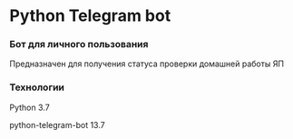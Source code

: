 # Python Telegram bot
### Бот для личного пользования
Предназначен для получения статуса проверки домашней работы ЯП
### Технологии

Python 3.7

python-telegram-bot 13.7

